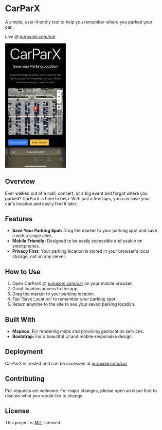 # CarParX

A simple, user-friendly tool to help you remember where you parked your car.

*Live @ [purusoni.com/car](https://purusoni.com/car)*
<br>

<img src="screenshot.jpeg" alt="Screenshot of CarParX" width="200"/>


## Overview

Ever walked out of a mall, concert, or a big event and forgot where you parked? CarParX is here to help. With just a few taps, you can save your car's location and easily find it later.

## Features

- **Save Your Parking Spot:** Drag the marker to your parking spot and save it with a single click.
- **Mobile Friendly:** Designed to be easily accessible and usable on smartphones.
- **Privacy First:** Your parking location is stored in your browser's local storage, not on any server.

## How to Use

1. Open CarParX @ [purusoni.com/car](https://purusoni.com/car) on your mobile browser.
2. Grant location access to the app.
3. Drag the marker to your parking location.
4. Tap 'Save Location' to remember your parking spot.
5. Return anytime to the site to see your saved parking location.

## Built With

- **Mapbox:** For rendering maps and providing geolocation services.
- **Bootstrap:** For a beautiful UI and mobile-responsive design.

## Deployment

CarParX is hosted and can be accessed at [purusoni.com/car](https://purusoni.com/car)

## Contributing

Pull requests are welcome. For major changes, please open an issue first to discuss what you would like to change

## License

This project is [MIT](LICENSE) licensed.

